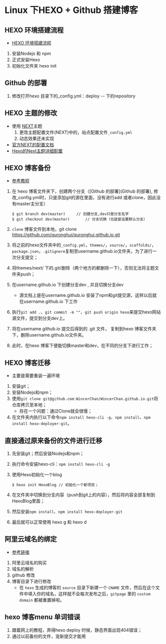 # Linux 下HEXO + Github 搭建博客
## HEXO 环境搭建流程

- [HEXO 环境搭建流程](https://www.jianshu.com/p/a0a27d840992)

1. 安装Nodejs 和 npm
2. 正式安装Hexo
3. 初始化文件夹 hexo init

## Github 的部署

1. 修改打开hexo 目录下的_config.yml：deploy -- 下的repository

## HEXO 主题的修改 

- 使用 [NEXT](https://blog.csdn.net/qq_32454537/article/details/79482896)主题
  1. 更改主题配置文件(NEXT)中的，站点配置文件`_config.yml`
  2. 动态效果还未实现
- [官方NEXT的配置文档](http://theme-next.iissnan.com/getting-started.html#avatar-setting)
- [Hexo的Next主题详细配置](https://www.jianshu.com/p/3a05351a37dc)

## HEXO 博客备份

- [参考教程](https://www.jianshu.com/p/57b5a384f234)

1. 在 hexo 博客文件夹下，创建两个分支（[Github 的部署](Github 的部署), 修改_config.yml时，只是添加git的源在里面，没有进行add 或者clone，因此没有master主分支）

   ```
   $ git branch dev(master)		// 创建分支,dev只是分支名字
   $ git checkout dev(master)		// 分支切换（也就是设置默认分支）
   ```

2. `clone` 博客文件到本地，git clone https://github.com/quronghui/quronghui.github.io.git

3. 将之前的hexo文件夹中的`_config.yml`，`themes/`，`source/`，`scaffolds/`，`package.json`，`.gitignore`复制至username.github.io文件夹，为了进行一次分支提交；

4. 将themes/next/ 下的.git/删除（两个地方的都删除一下），否则无法将主题文件夹push；

5. 在username.github.io 下创建分支dev , 并且切换分支dev

   - 源文档上是在username.github.io 安装了npm和git提交源，这样以后就在username.github.io 下工作

6. 执行`git add .`、`git commit -m ""`、`git push origin hexo`来提交hexo网站源文件，提交到分支dev上。

7. 将在username.github.io 提交后得到的 .git 文件， 复制到hexo 博客文件夹下，删除username.github.io文件夹。

8. 此时，在hexo 博客下便能切换master和dev，在不同的分支下进行工作；

## HEXO 博客迁移

- 主要是需要重装一遍环境

1. 安装git；
2. 安装Nodejs和npm；
3. 使用`git clone git@github.com:WincerChan/WincerChan.github.io.git`将仓库拷贝至本地；
   + 存在一个问题：通过Clone就会很慢；
4. 在文件夹内执行以下命令`npm install hexo-cli -g`、`npm install`、`npm install hexo-deployer-git`。

## 直接通过原来备份的文件进行迁移

1. 先安装git；然后安装Nodejs和npm；

2. 执行命令安装hexo-cli：`npm install hexo-cli -g`

3. 使用Hexo初始化一个blog

   ```
   $ hexo init HexoBlog	// 初始化一个新项目；
   ```

4. 在文件夹中切换到分支内容（push到git上的内容），然后将内容全部复制到HexoBlog里面；

5. 然后安装`npm install`、`npm install hexo-deployer-git`

6. 最后就可以正常使用 hexo g 和 hexo d

## 阿里云域名的绑定

- [参考链接](https://juejin.im/post/5a71a4f9518825733a3105ac)

1. 阿里云域名的购买
2. 域名的解析
3. github 修改
4. 博客目录下进行修改
   - 在 `hexo` 生成的博客的 `source` 目录下新建一个 `CNAME` 文件，然后在这个文件中填入你的域名，这样就不会每次发布之后，`gitpage` 里的 `custom domain` 都被重置掉啦。

## hexo 博客menu 单词错误

1. 跟着网上的教程，弄得hexo deploy 时候，静态界面出现404错误；
2. 通过以前备份的文件，宠新提交才能用
